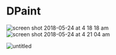 # DPaint

![screen shot 2018-05-24 at 4 18 18 am](https://user-images.githubusercontent.com/29652821/40482455-bb941048-5f09-11e8-933f-c2455a460b18.png)
![screen shot 2018-05-24 at 4 21 04 am](https://user-images.githubusercontent.com/29652821/40482564-1d2fcfc2-5f0a-11e8-98ca-50b94df206d1.png)

![untitled](https://user-images.githubusercontent.com/29652821/40482755-a4cf26d0-5f0a-11e8-9870-a31f63f32048.png)


